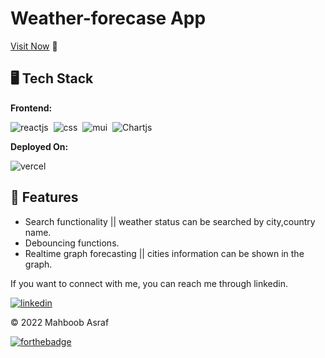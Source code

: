 # Weather-forecase App

[Visit Now](weather-app-mm-asraf.vercel.app/) 🚀

## 🖥️ Tech Stack
**Frontend:**

![reactjs](https://img.shields.io/badge/React-20232A?style=for-the-badge&logo=react&logoColor=61DAFB)&nbsp;
![css](https://img.shields.io/badge/CSS-0081CB?style=for-the-badge&logo=css&logoColor=white)&nbsp;
![mui](https://img.shields.io/badge/Material--UI-0081CB?style=for-the-badge&logo=material-ui&logoColor=white)&nbsp;
![Chartjs](https://img.shields.io/badge/Chartjs-ffff00?style=for-the-badge&logo=material-ui&logoColor=yellow)&nbsp;


**Deployed On:**

![vercel](https://img.shields.io/badge/Vercel-000000?style=for-the-badge&logo=vercel&logoColor=white)

## 🚀 Features
- Search functionality || weather status  can be searched by city,country name.
- Debouncing functions.
- Realtime graph forecasting || cities information can be shown in the graph.

If you want to connect with me, you can reach me through linkedin.

[![linkedin](https://img.shields.io/badge/LinkedIn-0077B5?style=for-the-badge&logo=linkedin&logoColor=white)](https://www.linkedin.com/in/mahboob-asraf/)

© 2022 Mahboob Asraf

[![forthebadge](https://forthebadge.com/images/badges/built-with-love.svg)](https://forthebadge.com)
